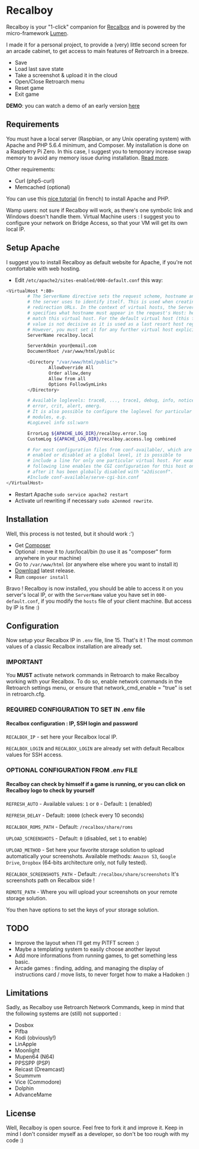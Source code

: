 # Recalboy

Recalboy is your "1-click" companion for [Recalbox](http://www.recalbox.com) and is powered by the micro-framework [Lumen](http://lumen.laravel.com).

I made it for a personal project, to provide a (very) little second screen for an arcade cabinet, to get access to main features of Retroarch in a breeze. 

* Save
* Load last save state
* Take a screenshot & upload it in the cloud
* Open/Close Retroarch menu
* Reset game
* Exit game

**DEMO**: you can watch a demo of an early version [here](<https://youtu.be/k_k3ho4qGwg>)

## Requirements

You must have a local server (Raspbian, or any Unix operating system) with Apache and PHP 5.6.4 minimum, and Composer.
My installation is done on a Raspberry Pi Zero. In this case, I suggest you to temporary increase swap memory to avoid any memory issue during installation. [Read more](http://raspberrypi.stackexchange.com/questions/70/how-to-set-up-swap-space).

Other requirements:
* Curl (php5-curl)
* Memcached (optional)

You can use this [nice tutorial](https://raspbian-france.fr/installer-serveur-web-raspberry/) (in french) to install Apache and PHP.

Wamp users: not sure if Recalboy will work, as there's one symbolic link and Windows doesn't handle them.
Virtual Machine users : I suggest you to configure your network on Bridge Access, so that your VM will get its own local IP.

## Setup Apache

I suggest you to install Recalboy as default website for Apache, if you're not comfortable with web hosting.

* Edit `/etc/apache2/sites-enabled/000-default.conf` this way:

```bash
<VirtualHost *:80>
        # The ServerName directive sets the request scheme, hostname and port that
        # the server uses to identify itself. This is used when creating
        # redirection URLs. In the context of virtual hosts, the ServerName
        # specifies what hostname must appear in the request's Host: header to
        # match this virtual host. For the default virtual host (this file) this
        # value is not decisive as it is used as a last resort host regardless.
        # However, you must set it for any further virtual host explicitly.
        ServerName recalboy.local

        ServerAdmin your@email.com
        DocumentRoot /var/www/html/public

        <Directory "/var/www/html/public">
                AllowOverride All
                Order allow,deny
                Allow from all
                Options FollowSymLinks
        </Directory>

        # Available loglevels: trace8, ..., trace1, debug, info, notice, warn,
        # error, crit, alert, emerg.
        # It is also possible to configure the loglevel for particular
        # modules, e.g.
        #LogLevel info ssl:warn

        ErrorLog ${APACHE_LOG_DIR}/recalboy.error.log
        CustomLog ${APACHE_LOG_DIR}/recalboy.access.log combined

        # For most configuration files from conf-available/, which are
        # enabled or disabled at a global level, it is possible to
        # include a line for only one particular virtual host. For example the
        # following line enables the CGI configuration for this host only
        # after it has been globally disabled with "a2disconf".
        #Include conf-available/serve-cgi-bin.conf
</VirtualHost>
```
* Restart Apache `sudo service apache2 restart`
* Activate url rewriting if necessary `sudo a2enmod rewrite`.


## Installation

Well, this process is not tested, but it should work :')

* Get [Composer](https://getcomposer.org/download/)
* Optional : move it to /usr/local/bin (to use it as "composer" form anywhere in your machine)
* Go to `/var/www/html` (or anywhere else where you want to install it)
* [Download](https://github.com/kjbstar/recalboy/releases) latest release.
* Run `composer install`

Bravo ! Recalboy is now installed, you should be able to access it on you server's local IP, or with the `ServerName` value you have set in `000-default.conf`, if you modify the `hosts` file of your client machine. But access by IP is fine :)


## Configuration

Now setup your Recalbox IP in `.env` file, line 15.
That's it ! The most common values of a classic Recalbox installation are already set.

### IMPORTANT
You **MUST** activate network commands in Retroarch to make Recalboy working with your Recalbox.
To do so, enable network commands in the Retroarch settings menu, or ensure that network_cmd_enable = "true" is set in retroarch.cfg.

### REQUIRED CONFIGURATION TO SET IN .env file
#### Recalbox configuration : IP, SSH login and password
`RECALBOX_IP` - set here your Recalbox local IP.

`RECALBOX_LOGIN` and `RECALBOX_LOGIN` are already set with default Recalbox values for SSH access.

### OPTIONAL CONFIGURATION FROM .env FILE
#### Recalboy can check by himself if a game is running, or you can click on Recalboy logo to check by yourself
`REFRESH_AUTO` - Available values: `1` or `0` - Default: `1` (enabled)

`REFRESH_DELAY` - Default: `10000` (check every 10 seconds)

`RECALBOX_ROMS_PATH` - Default: `/recalbox/share/roms`

`UPLOAD_SCREENSHOTS` - Default: `0` (disabled, set `1` to enable)

`UPLOAD_METHOD` - Set here your favorite storage solution to upload automatically your screenshots. Available methods: `Amazon S3`, `Google Drive`, `Dropbox` (64-bits architecture only, not fully tested).

`RECALBOX_SCREENSHOTS_PATH` - Default: `/recalbox/share/screenshots` It's screenshots path on Recalbox side !

`REMOTE_PATH` - Where you will upload your screenshots on your remote storage solution.

You then have options to set the keys of your storage solution.


## TODO
* Improve the layout when I'll get my PiTFT screen :)
* Maybe a templating system to easily choose another layout
* Add more informations from running games, to get something less basic.
* Arcade games : finding, adding, and managing the display of instructions card / move lists, to never forget how to make a Hadoken :)

## Limitations
Sadly, as Recalboy use Retroarch Network Commands, keep in mind that the following systems are (still) not supported :
* Dosbox
* Pifba
* Kodi (obviously!)
* LinApple
* Moonlight
* Mupen64 (N64)
* PPSSPP (PSP)
* Reicast (Dreamcast)
* Scummvm
* Vice (Commodore)
* Dolphin
* AdvanceMame

## License
Well, Recalboy is open source. Feel free to fork it and improve it. Keep in mind I don't consider myself as a developer, so don't be too rough with my code :)
